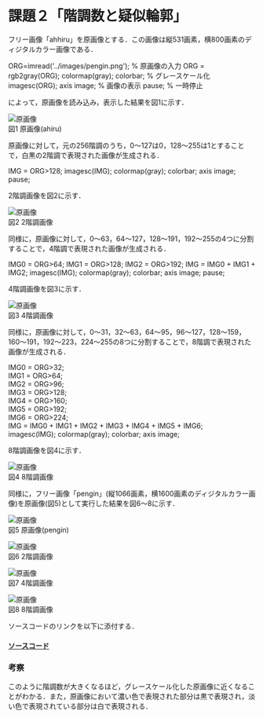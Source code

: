 # 課題２「階調数と疑似輪郭」

フリー画像「ahhiru」を原画像とする．この画像は縦531画素，横800画素のディジタルカラー画像である．

ORG=imread('../images/pengin.png'); % 原画像の入力
ORG = rgb2gray(ORG); colormap(gray); colorbar; % グレースケール化
imagesc(ORG); axis image; % 画像の表示
pause; % 一時停止

によって，原画像を読み込み，表示した結果を図1に示す．

![原画像](https://github.com/ShokiChitan/MATLAB_image_processing/blob/master/%E8%AA%B2%E9%A1%8C2/images/a1.jpg?raw=true)  
図1 原画像(ahiru)

原画像に対して，元の256階調のうち，0～127は0，128～255は1とすることで，白黒の2階調で表現された画像が生成される．

IMG = ORG>128;
imagesc(IMG); colormap(gray); colorbar;  axis image;
pause;

2階調画像を図2に示す．

![原画像](https://github.com/ShokiChitan/MATLAB_image_processing/blob/master/%E8%AA%B2%E9%A1%8C2/images/a2.jpg?raw=true)  
図2 2階調画像

同様に，原画像に対して，0～63，64～127，128～191，192～255の4つに分割することで，4階調で表現された画像が生成される．

IMG0 = ORG>64;
IMG1 = ORG>128;
IMG2 = ORG>192;
IMG = IMG0 + IMG1 + IMG2;
imagesc(IMG); colormap(gray); colorbar;  axis image;
pause;

4階調画像を図3に示す．

![原画像](https://github.com/ShokiChitan/MATLAB_image_processing/blob/master/%E8%AA%B2%E9%A1%8C2/images/a3.jpg?raw=true)  
図3 4階調画像

同様に，原画像に対して，0～31，32～63，64～95，96～127，128～159，160～191，192～223，224～255の8つに分割することで，8階調で表現された画像が生成される．

IMG0 = ORG>32;     
IMG1 = ORG>64;     
IMG2 = ORG>96;     
IMG3 = ORG>128;    
IMG4 = ORG>160;    
IMG5 = ORG>192;     
IMG6 = ORG>224;     
IMG = IMG0 + IMG1 + IMG2 + IMG3 + IMG4 + IMG5 + IMG6;    
imagesc(IMG); colormap(gray); colorbar;  axis image;   

8階調画像を図4に示す．

![原画像](https://github.com/ShokiChitan/MATLAB_image_processing/blob/master/%E8%AA%B2%E9%A1%8C2/images/a4.jpg?raw=true)  
図4 8階調画像

同様に，フリー画像「pengin」(縦1066画素，横1600画素のディジタルカラー画像)を原画像(図5)として実行した結果を図6～8に示す．

![原画像](https://github.com/ShokiChitan/MATLAB_image_processing/blob/master/%E8%AA%B2%E9%A1%8C2/images/p1.jpg?raw=true)  
図5 原画像(pengin)

![原画像](https://github.com/ShokiChitan/MATLAB_image_processing/blob/master/%E8%AA%B2%E9%A1%8C2/images/p2.jpg?raw=true)  
図6 2階調画像

![原画像](https://github.com/ShokiChitan/MATLAB_image_processing/blob/master/%E8%AA%B2%E9%A1%8C2/images/p3.jpg?raw=true)  
図7 4階調画像

![原画像](https://github.com/ShokiChitan/MATLAB_image_processing/blob/master/%E8%AA%B2%E9%A1%8C2/images/p4.jpg?raw=true)  
図8 8階調画像

ソースコードのリンクを以下に添付する．

#### [ソースコード](https://github.com/ShokiChitan/MATLAB_image_processing/blob/master/%E8%AA%B2%E9%A1%8C2/kadai2.m)

### 考察
このように階調数が大きくなるほど，グレースケール化した原画像に近くなることがわかる．また，原画像において濃い色で表現された部分は黒で表現され，淡い色で表現されている部分は白で表現される．
